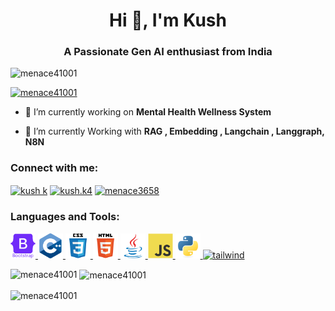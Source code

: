<h1 align="center">Hi 👋, I'm Kush</h1>
<h3 align="center">A Passionate Gen AI enthusiast from India</h3>

<p align="left"> <img src="https://komarev.com/ghpvc/?username=menace41001&label=Profile%20views&color=0e75b6&style=flat" alt="menace41001" /> </p>

<p align="left"> <a href="https://github.com/ryo-ma/github-profile-trophy"><img src="https://github-profile-trophy.vercel.app/?username=menace41001" alt="menace41001" /></a> </p>

- 🔭 I’m currently working on **Mental Health Wellness System**

- 🌱 I’m currently Working with **RAG , Embedding , Langchain , Langgraph, N8N**

<h3 align="left">Connect with me:</h3>
<p align="left">
<a href="https://linkedin.com/in/kush k" target="blank"><img align="center" src="https://raw.githubusercontent.com/rahuldkjain/github-profile-readme-generator/master/src/images/icons/Social/linked-in-alt.svg" alt="kush k" height="30" width="40" /></a>
<a href="https://instagram.com/kush.k4" target="blank"><img align="center" src="https://raw.githubusercontent.com/rahuldkjain/github-profile-readme-generator/master/src/images/icons/Social/instagram.svg" alt="kush.k4" height="30" width="40" /></a>
<a href="https://discord.gg/menace3658" target="blank"><img align="center" src="https://raw.githubusercontent.com/rahuldkjain/github-profile-readme-generator/master/src/images/icons/Social/discord.svg" alt="menace3658" height="30" width="40" /></a>
</p>

<h3 align="left">Languages and Tools:</h3>
<p align="left"> <a href="https://getbootstrap.com" target="_blank" rel="noreferrer"> <img src="https://raw.githubusercontent.com/devicons/devicon/master/icons/bootstrap/bootstrap-plain-wordmark.svg" alt="bootstrap" width="40" height="40"/> </a> <a href="https://www.w3schools.com/cpp/" target="_blank" rel="noreferrer"> <img src="https://raw.githubusercontent.com/devicons/devicon/master/icons/cplusplus/cplusplus-original.svg" alt="cplusplus" width="40" height="40"/> </a> <a href="https://www.w3schools.com/css/" target="_blank" rel="noreferrer"> <img src="https://raw.githubusercontent.com/devicons/devicon/master/icons/css3/css3-original-wordmark.svg" alt="css3" width="40" height="40"/> </a> <a href="https://www.w3.org/html/" target="_blank" rel="noreferrer"> <img src="https://raw.githubusercontent.com/devicons/devicon/master/icons/html5/html5-original-wordmark.svg" alt="html5" width="40" height="40"/> </a> <a href="https://www.java.com" target="_blank" rel="noreferrer"> <img src="https://raw.githubusercontent.com/devicons/devicon/master/icons/java/java-original.svg" alt="java" width="40" height="40"/> </a> <a href="https://developer.mozilla.org/en-US/docs/Web/JavaScript" target="_blank" rel="noreferrer"> <img src="https://raw.githubusercontent.com/devicons/devicon/master/icons/javascript/javascript-original.svg" alt="javascript" width="40" height="40"/> </a> <a href="https://www.python.org" target="_blank" rel="noreferrer"> <img src="https://raw.githubusercontent.com/devicons/devicon/master/icons/python/python-original.svg" alt="python" width="40" height="40"/> </a> <a href="https://tailwindcss.com/" target="_blank" rel="noreferrer"> <img src="https://www.vectorlogo.zone/logos/tailwindcss/tailwindcss-icon.svg" alt="tailwind" width="40" height="40"/> </a> </p>

<p><img align="left" src="https://github-readme-stats.vercel.app/api/top-langs?username=menace41001&show_icons=true&locale=en&layout=compact" alt="menace41001" /></p>

<p>&nbsp;<img align="center" src="https://github-readme-stats.vercel.app/api?username=menace41001&show_icons=true&locale=en" alt="menace41001" /></p>

<p><img align="center" src="https://github-readme-streak-stats.herokuapp.com/?user=menace41001&" alt="menace41001" /></p>
